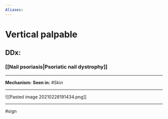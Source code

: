 ```yaml
---
Aliases:
---
```

# Vertical palpable 
## DDx:
### [[Nail psoriasis|Psoriatic nail dystrophy]]

---
**Mechanism:**
**Seen in:** #Skin 

---
![[Pasted image 20210228191434.png]]

---
#sign 
